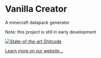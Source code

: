 # Vanilla Creator

A minecraft datapack generator

Note: this project is still in early development

[![State-of-the-art Shitcode](https://img.shields.io/static/v1?label=State-of-the-art&message=Shitcode&color=7B5804)](https://github.com/trekhleb/state-of-the-art-shitcode)

[Learn more on our website...](https://vanillacreator.plus)
